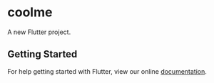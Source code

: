 # coolme

A new Flutter project.

## Getting Started

For help getting started with Flutter, view our online
[documentation](https://flutter.io/).
